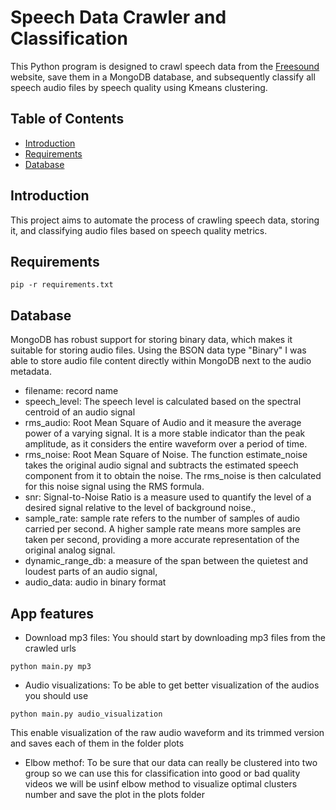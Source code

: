 # Speech Data Crawler and Classification

This Python program is designed to crawl speech data from the [Freesound](https://freesound.org/charts/) website, save them in a MongoDB database, and subsequently classify all speech audio files by speech quality using Kmeans clustering.

## Table of Contents

- [Introduction](#introduction)
- [Requirements](#requirements)
- [Database](#database)


## Introduction

This project aims to automate the process of crawling speech data, storing it, and classifying audio files based on speech quality metrics.

## Requirements
```
pip -r requirements.txt

```
## Database
MongoDB has robust support for storing binary data, which makes it suitable for storing audio files. Using the BSON data type "Binary" I was able to store audio file content directly within MongoDB next to the audio metadata.
- filename: record name
- speech_level: The speech level is calculated based on the spectral centroid of an audio signal
- rms_audio: Root Mean Square of Audio and it measure the average power of a varying signal. It is a more stable indicator than the peak amplitude, as it considers the entire waveform over a period of time.
- rms_noise: Root Mean Square of Noise. The function estimate_noise takes the original audio signal and subtracts the estimated speech component from it to obtain the noise. The rms_noise is then calculated for this noise signal using the RMS formula.
- snr: Signal-to-Noise Ratio is a measure used to quantify the level of a desired signal relative to the level of background noise.,
- sample_rate: sample rate refers to the number of samples of audio carried per second. A higher sample rate means more samples are taken per second, providing a more accurate representation of the original analog signal. 
- dynamic_range_db: a measure of the span between the quietest and loudest parts of an audio signal,
- audio_data: audio in binary format
  
## App features
- Download mp3 files: You should start by downloading mp3 files from the crawled urls
```
python main.py mp3

``` 
- Audio visualizations: To be able to get better visualization of the audios you should use
```
python main.py audio_visualization
```
This enable visualization of the raw audio waveform and its trimmed version and saves each of them in the folder plots
- Elbow methof: To be sure that our data can really be clustered into two group so we can use this for classification into good or bad quality videos we will be usinf elbow method to visualize optimal clusters number and save the plot in the plots folder


